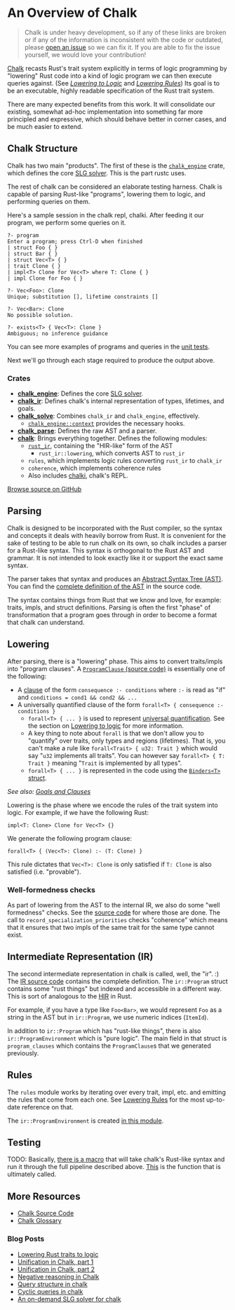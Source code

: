 # An Overview of Chalk

> Chalk is under heavy development, so if any of these links are broken or if
> any of the information is inconsistent with the code or outdated, please
> [open an issue][rustc-issues] so we can fix it. If you are able to fix the
> issue yourself, we would love your contribution!

[Chalk][chalk] recasts Rust's trait system explicitly in terms of logic
programming by "lowering" Rust code into a kind of logic program we can then
execute queries against. (See [*Lowering to Logic*][lowering-to-logic] and
[*Lowering Rules*][lowering-rules]) Its goal is to be an executable, highly
readable specification of the Rust trait system.

There are many expected benefits from this work. It will consolidate our
existing, somewhat ad-hoc implementation into something far more principled and
expressive, which should behave better in corner cases, and be much easier to
extend.

## Chalk Structure
Chalk has two main "products". The first of these is the
[`chalk_engine`][doc-chalk-engine] crate, which defines the core [SLG
solver][slg]. This is the part rustc uses.

The rest of chalk can be considered an elaborate testing harness. Chalk is
capable of parsing Rust-like "programs", lowering them to logic, and
performing queries on them.

Here's a sample session in the chalk repl, chalki. After feeding it our
program, we perform some queries on it.

```rust,ignore
?- program
Enter a program; press Ctrl-D when finished
| struct Foo { }
| struct Bar { }
| struct Vec<T> { }
| trait Clone { }
| impl<T> Clone for Vec<T> where T: Clone { }
| impl Clone for Foo { }

?- Vec<Foo>: Clone
Unique; substitution [], lifetime constraints []

?- Vec<Bar>: Clone
No possible solution.

?- exists<T> { Vec<T>: Clone }
Ambiguous; no inference guidance
```

You can see more examples of programs and queries in the [unit tests][chalk-tests].

Next we'll go through each stage required to produce the output above.

### Crates
- [**chalk_engine**][doc-chalk-engine]: Defines the core [SLG solver][slg].
- [**chalk_ir**][doc-chalk-ir]: Defines chalk's internal representation of
  types, lifetimes, and goals.
- [**chalk_solve**][doc-chalk-solve]: Combines `chalk_ir` and `chalk_engine`,
  effectively.
  - [`chalk_engine::context`][engine-context] provides the necessary hooks.
- [**chalk_parse**][doc-chalk-parse]: Defines the raw AST and a parser.
- [**chalk**][doc-chalk]: Brings everything together. Defines the following
  modules:
  - [`rust_ir`][doc-chalk-rust-ir], containing the "HIR-like" form of the AST
    - `rust_ir::lowering`, which converts AST to `rust_ir`
  - `rules`, which implements logic rules
    converting `rust_ir` to `chalk_ir`
  - `coherence`, which implements coherence rules
  - Also includes [chalki][doc-chalki], chalk's REPL.

[Browse source on GitHub](https://github.com/rust-lang-nursery/chalk)

[engine-context]: https://rust-lang-nursery.github.io/chalk/doc/chalk_engine/context/index.html

[doc-chalk-engine]: https://rust-lang-nursery.github.io/chalk/doc/chalk_engine/index.html
[doc-chalk-ir]: https://rust-lang-nursery.github.io/chalk/doc/chalk_ir/index.html
[doc-chalk-solve]: https://rust-lang-nursery.github.io/chalk/doc/chalk_solve/index.html
[doc-chalk-parse]: https://rust-lang-nursery.github.io/chalk/doc/chalk_parse/index.html
[doc-chalk]: https://rust-lang-nursery.github.io/chalk/doc/chalk/index.html
[doc-chalk-rust-ir]: https://rust-lang-nursery.github.io/chalk/doc/chalk/rules/index.html
[doc-chalki]: https://rust-lang-nursery.github.io/chalk/doc/chalki/index.html
[chalk-tests]: https://github.com/rust-lang-nursery/chalk/blob/4bce000801de31bf45c02f742a5fce335c9f035f/src/test.rs#L115

## Parsing

Chalk is designed to be incorporated with the Rust compiler, so the syntax and
concepts it deals with heavily borrow from Rust. It is convenient for the sake
of testing to be able to run chalk on its own, so chalk includes a parser for a
Rust-like syntax. This syntax is orthogonal to the Rust AST and grammar. It is
not intended to look exactly like it or support the exact same syntax.

The parser takes that syntax and produces an [Abstract Syntax Tree (AST)][ast].
You can find the [complete definition of the AST][chalk-ast] in the source code.

The syntax contains things from Rust that we know and love, for example: traits,
impls, and struct definitions. Parsing is often the first "phase" of
transformation that a program goes through in order to become a format that
chalk can understand.

## Lowering

After parsing, there is a "lowering" phase. This aims to convert traits/impls
into "program clauses". A [`ProgramClause` (source code)][programclause] is
essentially one of the following:

* A [clause] of the form `consequence :- conditions` where `:-` is read as
  "if" and `conditions = cond1 && cond2 && ...`
* A universally quantified clause of the form
  `forall<T> { consequence :- conditions }`
  * `forall<T> { ... }` is used to represent [universal quantification]. See the
    section on [Lowering to logic][lowering-forall] for more information.
  * A key thing to note about `forall` is that we don't allow you to "quantify"
    over traits, only types and regions (lifetimes). That is, you can't make a
    rule like `forall<Trait> { u32: Trait }` which would say "`u32` implements
    all traits". You can however say `forall<T> { T: Trait }` meaning "`Trait`
    is implemented by all types".
  * `forall<T> { ... }` is represented in the code using the [`Binders<T>`
    struct][binders-struct].

*See also: [Goals and Clauses][goals-and-clauses]*

Lowering is the phase where we encode the rules of the trait system into logic.
For example, if we have the following Rust:

```rust,ignore
impl<T: Clone> Clone for Vec<T> {}
```

We generate the following program clause:

```rust,ignore
forall<T> { (Vec<T>: Clone) :- (T: Clone) }
```

This rule dictates that `Vec<T>: Clone` is only satisfied if `T: Clone` is also
satisfied (i.e. "provable").

### Well-formedness checks

As part of lowering from the AST to the internal IR, we also do some "well
formedness" checks. See the [source code][well-formedness-checks] for where
those are done. The call to `record_specialization_priorities` checks
"coherence" which means that it ensures that two impls of the same trait for the
same type cannot exist.

## Intermediate Representation (IR)

The second intermediate representation in chalk is called, well, the "ir". :)
The [IR source code][ir-code] contains the complete definition. The
`ir::Program` struct contains some "rust things" but indexed and accessible in
a different way. This is sort of analogous to the [HIR] in Rust.

For example, if you have a type like `Foo<Bar>`, we would represent `Foo` as a
string in the AST but in `ir::Program`, we use numeric indices (`ItemId`).

In addition to `ir::Program` which has "rust-like things", there is also
`ir::ProgramEnvironment` which is "pure logic". The main field in that struct is
`program_clauses` which contains the `ProgramClause`s that we generated
previously.

## Rules

The `rules` module works by iterating over every trait, impl, etc. and emitting
the rules that come from each one. See [Lowering Rules][lowering-rules] for the
most up-to-date reference on that.

The `ir::ProgramEnvironment` is created [in this module][rules-environment].

## Testing

TODO: Basically, [there is a macro](https://github.com/rust-lang-nursery/chalk/blob/94a1941a021842a5fcb35cd043145c8faae59f08/src/solve/test.rs#L112-L148)
that will take chalk's Rust-like syntax and run it through the full pipeline
described above.
[This](https://github.com/rust-lang-nursery/chalk/blob/94a1941a021842a5fcb35cd043145c8faae59f08/src/solve/test.rs#L83-L110)
is the function that is ultimately called.

## More Resources

* [Chalk Source Code](https://github.com/rust-lang-nursery/chalk)
* [Chalk Glossary](https://github.com/rust-lang-nursery/chalk/blob/master/GLOSSARY.md)

### Blog Posts

* [Lowering Rust traits to logic](http://smallcultfollowing.com/babysteps/blog/2017/01/26/lowering-rust-traits-to-logic/)
* [Unification in Chalk, part 1](http://smallcultfollowing.com/babysteps/blog/2017/03/25/unification-in-chalk-part-1/)
* [Unification in Chalk, part 2](http://smallcultfollowing.com/babysteps/blog/2017/04/23/unification-in-chalk-part-2/)
* [Negative reasoning in Chalk](http://aturon.github.io/blog/2017/04/24/negative-chalk/)
* [Query structure in chalk](http://smallcultfollowing.com/babysteps/blog/2017/05/25/query-structure-in-chalk/)
* [Cyclic queries in chalk](http://smallcultfollowing.com/babysteps/blog/2017/09/12/tabling-handling-cyclic-queries-in-chalk/)
* [An on-demand SLG solver for chalk](http://smallcultfollowing.com/babysteps/blog/2018/01/31/an-on-demand-slg-solver-for-chalk/)

[rustc-issues]: https://github.com/rust-lang-nursery/rustc-guide/issues
[chalk]: https://github.com/rust-lang-nursery/chalk
[lowering-to-logic]: ./lowering-to-logic.html
[lowering-rules]: ./lowering-rules.html
[ast]: https://en.wikipedia.org/wiki/Abstract_syntax_tree
[chalk-ast]: https://github.com/rust-lang-nursery/chalk/blob/master/chalk-parse/src/ast.rs
[universal quantification]: https://en.wikipedia.org/wiki/Universal_quantification
[lowering-forall]: ./lowering-to-logic.html#type-checking-generic-functions-beyond-horn-clauses
[programclause]: https://github.com/rust-lang-nursery/chalk/blob/94a1941a021842a5fcb35cd043145c8faae59f08/src/ir.rs#L721
[clause]: https://github.com/rust-lang-nursery/chalk/blob/master/GLOSSARY.md#clause
[goals-and-clauses]: ./goals-and-clauses.html
[well-formedness-checks]: https://github.com/rust-lang-nursery/chalk/blob/94a1941a021842a5fcb35cd043145c8faae59f08/src/ir/lowering.rs#L230-L232
[ir-code]: https://github.com/rust-lang-nursery/chalk/tree/master/chalk-ir
[HIR]: ../hir.html
[binders-struct]: https://github.com/rust-lang-nursery/chalk/blob/94a1941a021842a5fcb35cd043145c8faae59f08/src/ir.rs#L661
[rules-environment]: https://github.com/rust-lang-nursery/chalk/blob/94a1941a021842a5fcb35cd043145c8faae59f08/src/rules.rs#L9
[slg]: ./slg.html
